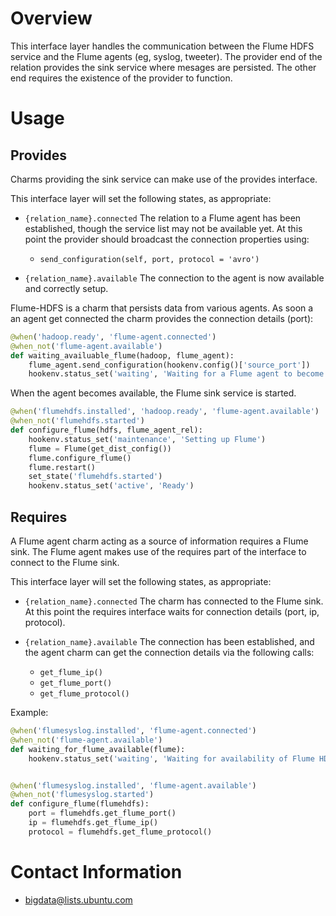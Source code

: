# Overview

This interface layer handles the communication between the Flume HDFS service and the Flume agents (eg, syslog, tweeter).
The provider end of the relation provides the sink service where mesages are persisted.
The other end requires the existence of the provider to function.


# Usage

## Provides

Charms providing the sink service can make use of the provides interface.

This interface layer will set the following states, as appropriate:

  * `{relation_name}.connected`   The relation to a Flume agent has been
    established, though the service list may not be available yet. At this point the
    provider should broadcast the connection properties using:
      * `send_configuration(self, port, protocol = 'avro')`

  * `{relation_name}.available`   The connection to the agent is now available and correctly setup.


Flume-HDFS is a charm that persists data from various agents. As soon a an agent get connected
the charm provides the connection details (port):

```python
@when('hadoop.ready', 'flume-agent.connected')
@when_not('flume-agent.available')
def waiting_availuable_flume(hadoop, flume_agent):
    flume_agent.send_configuration(hookenv.config()['source_port'])
    hookenv.status_set('waiting', 'Waiting for a Flume agent to become available')
```

When the agent becomes available, the Flume sink service is started.

```python
@when('flumehdfs.installed', 'hadoop.ready', 'flume-agent.available')
@when_not('flumehdfs.started')
def configure_flume(hdfs, flume_agent_rel):
    hookenv.status_set('maintenance', 'Setting up Flume')
    flume = Flume(get_dist_config())
    flume.configure_flume()
    flume.restart()
    set_state('flumehdfs.started')
    hookenv.status_set('active', 'Ready')
```


## Requires

A Flume agent charm acting as a source of information requires a Flume sink.
The Flume agent makes use of the requires part of the interface to connect to the
Flume sink.

This interface layer will set the following states, as appropriate:

  * `{relation_name}.connected` The charm has connected to the Flume sink. 
    At this point the requires interface waits for connection details (port, ip, protocol).

  * `{relation_name}.available` The connection has been established, and the agent charm
    can get the connection details via the following calls:
      * `get_flume_ip()`
      * `get_flume_port()`
      * `get_flume_protocol()`

Example:

```python
@when('flumesyslog.installed', 'flume-agent.connected')
@when_not('flume-agent.available')
def waiting_for_flume_available(flume):
    hookenv.status_set('waiting', 'Waiting for availability of Flume HDFS')


@when('flumesyslog.installed', 'flume-agent.available')
@when_not('flumesyslog.started')
def configure_flume(flumehdfs):
    port = flumehdfs.get_flume_port()
    ip = flumehdfs.get_flume_ip()
    protocol = flumehdfs.get_flume_protocol()
```


# Contact Information

- <bigdata@lists.ubuntu.com>
